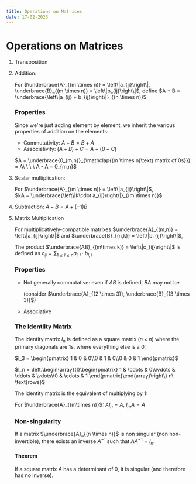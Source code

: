 ```yaml
---
title: Operations on Matrices
date: 17-02-2023
---
```


# Operations on Matrices
1. Transposition
2. Addition:

    For $\underbrace{A}_{(m \times n)} = \left\|a_{ij}\right\|, \underbrace{B}_{(m \times n)} = \left\|b_{ij}\right\|$, define $A + B = \underbrace{\left\|a_{ij} + b_{ij}\right\|}_{(n \times n)}$

    ### Properties
    Since we're just adding element by element, we inherit the various properties of addition on the elements:
    * Commutativity: $A + B = B + A$
    * Associativity: $(A + B) + C = A + (B + C)$
    
    $A + \underbrace{0_{m,n}}_{\mathclap{(m \times n)\text{ matrix of 0s}}} = A\ \ \ \ A - A = 0_{m,n}$

3. Scalar multiplication:

    For $\underbrace{A}_{(m \times n)} = \left\|a_{ij}\right\|$,<br>
    $kA = \underbrace{\left\|k\cdot a_{ij}\right\|}_{(m \times n)}$ 

4. Subtraction: 
    $A - B = A + (-1)B$

5. Matrix Multiplication

    For multiplicatively-compatible matrixes $\underbrace{A}_{(m,n)} = \left\|a_{ij}\right\|$ and $\underbrace{B}_{(n,k)} = \left\|b_{ij}\right\|$,

    The product $\underbrace{AB}_{(m\times k)} = \left\|c_{ij}\right\|$ is defined as $c_{ij} = \sum_{1 \leq l \leq n} a_{i,l}\cdot b_{l, i}$

    ### Properties
    * Not generally commutative: even if $AB$ is defined, $BA$ may not be
    
        (consider $\underbrace{A}_{(2 \times 3)}, \underbrace{B}_{(3 \times 3)}$)

    * Associative 

    ### The Identiity Matrix
    The identity matrix $I_n$ is defined as a square matrix $(n \times n)$ where the primary diagonals are $1$s, where everything else is a $0$:

    $I_3 = \begin{pmatrix}
        1 & 0 & 0\\0 & 1 & 0\\0 & 0 & 1
    \end{pmatrix}$
    
    $I_n = \left.\begin{array}{l}\begin{pmatrix}
        1 & \cdots & 0\\\vdots & \ddots & \vdots\\0 & \cdots & 1
    \end{pmatrix}\end{array}\right\} n\ \text{rows}$

    The identity matrix is the equivalent of multiplying by $1$:
        
    For $\underbrace{A}_{(m\times n)}$: $A I_n = A$, $I_m A = A$

    ### Non-singularity

    If a matrix $\underbrace{A}_{(n \times n)}$ is non singular (non non-invertible), there exists an inverse $A^{-1}$ such that $A A^{-1} = I_{n}$.

    #### Theorem
    If a square matrix $A$ has a determinant of $0$, it is singular (and therefore has no inverse).